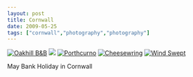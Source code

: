 ```yaml
---
layout: post
title: Cornwall
date: 2009-05-25
tags: ["cornwall","photography","photography"]
---
```




[![Oakhill B&B](https://farm3.static.flickr.com/2446/3563464057_88ecb25906_s.jpg)](http://www.flickr.com/photos/knolleary/3563464057/ "Oakhill B&B by nol, on Flickr") [![](https://farm3.static.flickr.com/2474/3564282836_50e112ae2e_s.jpg)](http://www.flickr.com/photos/knolleary/3564282836/ "Untitled by nol, on Flickr") [![Porthcurno](https://farm3.static.flickr.com/2476/3564302800_e32c508491_s.jpg)](http://www.flickr.com/photos/knolleary/3564302800/ "Porthcurno by nol, on Flickr") [![Cheesewring](https://farm4.static.flickr.com/3412/3563495559_dcd44086b0_s.jpg)](http://www.flickr.com/photos/knolleary/3563495559/ "Cheesewring by nol, on Flickr") [![Wind Swept](https://farm4.static.flickr.com/3349/3563499375_47e5533b78_s.jpg)](http://www.flickr.com/photos/knolleary/3563499375/ "Wind Swept by nol, on Flickr")  

May Bank Holiday in Cornwall
